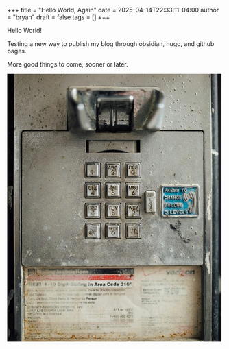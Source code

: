 +++
title = "Hello World, Again"
date = 2025-04-14T22:33:11-04:00
author = "bryan"
draft = false
tags = []
+++

Hello World!

Testing a new way to publish my blog through obsidian, hugo, and github pages.

More good things to come, sooner or later.


![](91adf0f79fd3db90854765eb92d16fd2_MD5.jpg)